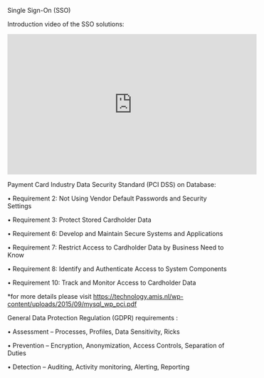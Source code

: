 Single Sign-On (SSO)

Introduction video of the SSO solutions: 
<iframe width="560" height="315" src="https://youtu.be/mys7IhNKRTI" frameborder="0" allow="accelerometer; autoplay; encrypted-media; gyroscope; picture-in-picture" allowfullscreen></iframe>



Payment Card Industry Data Security Standard (PCI DSS) on Database: 

• Requirement 2: Not Using Vendor Default Passwords and Security Settings

• Requirement 3: Protect Stored Cardholder Data

• Requirement 6: Develop and Maintain Secure Systems and Applications

• Requirement 7: Restrict Access to Cardholder Data by Business Need to Know

• Requirement 8: Identify and Authenticate Access to System Components

• Requirement 10: Track and Monitor Access to Cardholder Data

*for more details please visit https://technology.amis.nl/wp-content/uploads/2015/09/mysql_wp_pci.pdf




General Data Protection Regulation (GDPR) requirements :

• Assessment	–	Processes,	Profiles,	Data	Sensitivity,	Ricks	

• Prevention	–	Encryption,	Anonymization,	Access	Controls,	Separation	of	Duties	

• Detection   –	Auditing,	Activity	monitoring,	Alerting,	Reporting	
